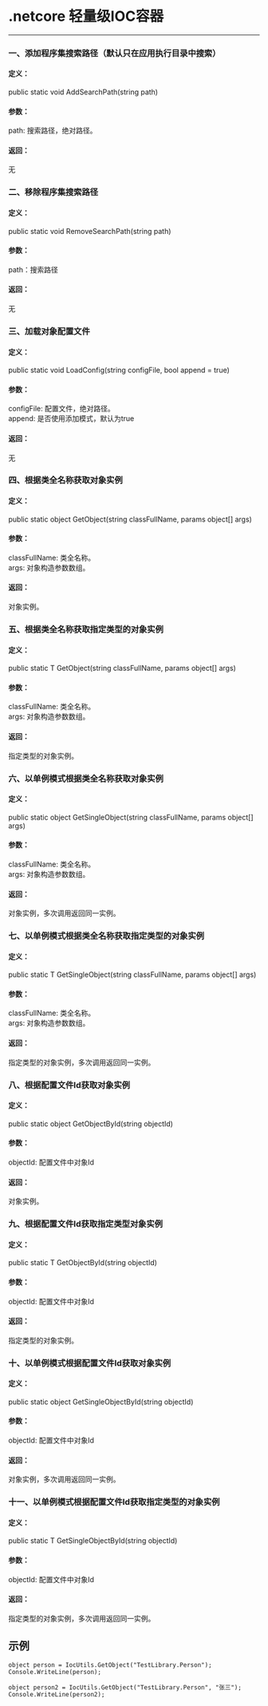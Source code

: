 # .netcore 轻量级IOC容器
---

### 一、添加程序集搜索路径（默认只在应用执行目录中搜索）
#### 定义：
public static void AddSearchPath(string path)
#### 参数：
path: 搜索路径，绝对路径。
#### 返回：
无

### 二、移除程序集搜索路径
#### 定义：
public static void RemoveSearchPath(string path)
#### 参数：
path：搜索路径
#### 返回：
无

### 三、加载对象配置文件
#### 定义： 
public static void LoadConfig(string configFile, bool append = true)
#### 参数：
configFile: 配置文件，绝对路径。
<br>
append: 是否使用添加模式，默认为true
#### 返回：
无

### 四、根据类全名称获取对象实例
#### 定义：
public static object GetObject(string classFullName, params object[] args)
#### 参数：
classFullName: 类全名称。
<br>
args: 对象构造参数数组。
#### 返回：
对象实例。

### 五、根据类全名称获取指定类型的对象实例
#### 定义：
public static T GetObject<T>(string classFullName, params object[] args)
#### 参数：
classFullName: 类全名称。
<br>
args: 对象构造参数数组。
#### 返回：
指定类型的对象实例。

### 六、以单例模式根据类全名称获取对象实例
#### 定义：
public static object GetSingleObject(string classFullName, params object[] args)
#### 参数：
classFullName: 类全名称。
<br>
args: 对象构造参数数组。
#### 返回：
对象实例，多次调用返回同一实例。

### 七、以单例模式根据类全名称获取指定类型的对象实例
#### 定义：
public static T GetSingleObject<T>(string classFullName, params object[] args)
#### 参数：
classFullName: 类全名称。
<br>
args: 对象构造参数数组。
#### 返回：
指定类型的对象实例，多次调用返回同一实例。

### 八、根据配置文件Id获取对象实例
#### 定义：
public static object GetObjectById(string objectId)
#### 参数：
objectId: 配置文件中对象Id
#### 返回：
对象实例。

### 九、根据配置文件Id获取指定类型对象实例
#### 定义：
public static T GetObjectById<T>(string objectId)
#### 参数：
objectId: 配置文件中对象Id
#### 返回：
指定类型的对象实例。

### 十、以单例模式根据配置文件Id获取对象实例
#### 定义：
public static object GetSingleObjectById(string objectId)
#### 参数：
objectId: 配置文件中对象Id
#### 返回：
对象实例，多次调用返回同一实例。

### 十一、以单例模式根据配置文件Id获取指定类型的对象实例
#### 定义：
public static T GetSingleObjectById<T>(string objectId)
#### 参数：
objectId: 配置文件中对象Id
#### 返回：
指定类型的对象实例，多次调用返回同一实例。

## 示例
```
object person = IocUtils.GetObject("TestLibrary.Person");
Console.WriteLine(person);

object person2 = IocUtils.GetObject("TestLibrary.Person", "张三");
Console.WriteLine(person2);
```
